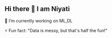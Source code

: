 ## Hi there 👋 I am Niyati


🔭 I’m currently working on ML,DL

⚡ Fun fact: "Data is messy, but that's half the fun!"


